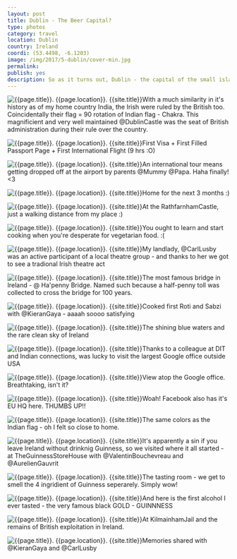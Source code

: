 ```yaml
---
layout: post
title: Dublin - The Beer Capital?
type: photos
category: travel
location: Dublin
country: Ireland
coordi: (53.4498, -6.1203)
image: /img/2017/5-dublin/cover-min.jpg
permalink:
publish: yes
description: So as it turns out, Dublin - the capital of the small island nation, Ireland is my first international destination. I am here for a summer internship at CeADAR (Dublin Institute of Technology) for about 9 weeks. Suuuuuuper excited.
---
```

<!-- http://compressjpeg.com -->
<!-- http://compressimage.toolur.com/ 1024, 400-->
<p class="center"><img src="{{site.baseurl}}/img/2017/5-dublin/cover.jpg" alt="{{page.title}}. {{page.location}}. {{site.title}}" title="{{page.title}}">With a much similarity in it's history as of my home country India, the Irish were ruled by the British too. Coincidentally their flag = 90 rotation of Indian flag - Chakra. This magnificient and very well maintained @DublinCastle was the seat of British administration during their rule over the country.</p>

<p class="center"><img src="{{site.baseurl}}/img/2017/5-dublin/1.jpg" alt="{{page.title}}. {{page.location}}. {{site.title}}" title="{{page.title}}">First Visa + First Filled Passport Page + First International Flight (9 hrs :O)</p>

<p class="center"><img src="{{site.baseurl}}/img/2017/5-dublin/2.jpg" alt="{{page.title}}. {{page.location}}. {{site.title}}" title="{{page.title}}">An international tour means getting dropped off at the airport by parents @Mummy @Papa. Haha finally! <3</p>

<p class="center"><img src="{{site.baseurl}}/img/2017/5-dublin/3.jpg" alt="{{page.title}}. {{page.location}}. {{site.title}}" title="{{page.title}}">Home for the next 3 months :)</p>

<p class="center"><img src="{{site.baseurl}}/img/2017/5-dublin/4.jpg" alt="{{page.title}}. {{page.location}}. {{site.title}}" title="{{page.title}}">At the RathfarnhamCastle, just a walking distance from my place :)</p>

<p class="center"><img src="{{site.baseurl}}/img/2017/5-dublin/5.jpg" alt="{{page.title}}. {{page.location}}. {{site.title}}" title="{{page.title}}">You ought to learn and start cooking when you're desperate for vegetarian food. :(</p>

<p class="center"><img src="{{site.baseurl}}/img/2017/5-dublin/6.jpg" alt="{{page.title}}. {{page.location}}. {{site.title}}" title="{{page.title}}">My landlady, @CarlLusby was an active participant of a local theatre group - and thanks to her we got to see a tradional Irish theatre act</p>

<p class="center"><img src="{{site.baseurl}}/img/2017/5-dublin/7.jpg" alt="{{page.title}}. {{page.location}}. {{site.title}}" title="{{page.title}}">The most famous bridge in Ireland - @ Ha'penny Bridge. Named such because a half-penny toll was collected to cross the bridge for 100 years.</p>

<p class="center"><img src="{{site.baseurl}}/img/2017/5-dublin/8.jpg" alt="{{page.title}}. {{page.location}}. {{site.title}}" title="{{page.title}}">Cooked first Roti and Sabzi with @KieranGaya - aaaah soooo satisfying</p>

<p class="center"><img src="{{site.baseurl}}/img/2017/5-dublin/9.jpg" alt="{{page.title}}. {{page.location}}. {{site.title}}" title="{{page.title}}">The shining blue waters and the rare clean sky of Ireland</p>

<p class="center"><img src="{{site.baseurl}}/img/2017/5-dublin/11.jpg" alt="{{page.title}}. {{page.location}}. {{site.title}}" title="{{page.title}}">Thanks to a colleague at DIT and Indian connections, was lucky to visit the largest Google office outside USA</p>

<p class="center"><img src="{{site.baseurl}}/img/2017/5-dublin/11_1.jpg" alt="{{page.title}}. {{page.location}}. {{site.title}}" title="{{page.title}}">View atop the Google office. Breathtaking, isn't it?</p>

<p class="center"><img src="{{site.baseurl}}/img/2017/5-dublin/10.jpg" alt="{{page.title}}. {{page.location}}. {{site.title}}" title="{{page.title}}">Woah! Facebook also has it's EU HQ here. THUMBS UP!!</p>

<p class="center"><img src="{{site.baseurl}}/img/2017/5-dublin/12.jpg" alt="{{page.title}}. {{page.location}}. {{site.title}}" title="{{page.title}}">The same colors as the Indian flag - oh I felt so close to home.</p>

<p class="center"><img src="{{site.baseurl}}/img/2017/5-dublin/13.jpg" alt="{{page.title}}. {{page.location}}. {{site.title}}" title="{{page.title}}">It's apparently a sin if you leave Ireland without drinknig Guinness, so we visited where it all started - at TheGuinnessStoreHouse with @ValentinBouchevreau and @AurelienGauvrit</p>

<p class="center"><img src="{{site.baseurl}}/img/2017/5-dublin/14.jpg" alt="{{page.title}}. {{page.location}}. {{site.title}}" title="{{page.title}}">The tasting room - we get to smell the 4 ingridient of Guinness seperarely. Simply wow!</p>

<p class="center"><img src="{{site.baseurl}}/img/2017/5-dublin/15.jpg" alt="{{page.title}}. {{page.location}}. {{site.title}}" title="{{page.title}}">And here is the first alcohol I ever tasted - the very famous black GOLD - GUINNNESS</p>

<p class="center"><img src="{{site.baseurl}}/img/2017/5-dublin/16.jpg" alt="{{page.title}}. {{page.location}}. {{site.title}}" title="{{page.title}}">At KilmainhamJail and the remains of British exploitation in Ireland.</p>

<p class="center"><img src="{{site.baseurl}}/img/2017/5-dublin/17.jpg" alt="{{page.title}}. {{page.location}}. {{site.title}}" title="{{page.title}}">Memories shared with @KieranGaya and @CarlLusby</p>

